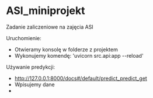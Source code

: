 # ASI_miniprojekt
Zadanie zaliczeniowe na zajęcia ASI

Uruchomienie:
* Otwieramy konsolę w folderze z projektem
* Wykonujemy komendę: 'uvicorn src.api:app --reload'


Używanie predykcji:
* http://127.0.0.1:8000/docs#/default/predict_predict_get
* Wpisujemy dane
* 